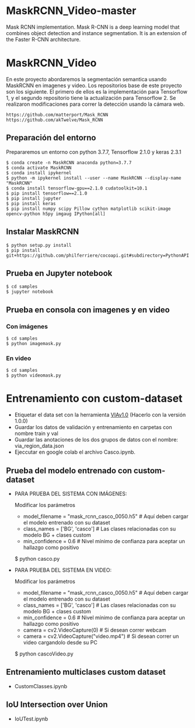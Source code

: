 # MaskRCNN_Video-master

Mask RCNN implementation. Mask R-CNN is a deep learning model that combines object detection and instance segmentation. It is an extension of the Faster R-CNN architecture.

# MaskRCNN_Video

En este proyecto abordaremos la segmentación semantica usando MaskRCNN en imagenes y video. Los repositorios base de este proyecto son los siguiente. El primero de ellos es la implementación para Tensorflow 1, y el segundo repositorio tiene la actualización para Tensorflow 2.
Se realizaron modificaciones para correr la detección usando la cámara web.

    https://github.com/matterport/Mask_RCNN
    https://github.com/akTwelve/Mask_RCNN

## Preparación del entorno

Prepararemos un entorno con python 3.7.7, Tensorflow 2.1.0 y keras 2.3.1

    $ conda create -n MaskRCNN anaconda python=3.7.7
    $ conda activate MaskRCNN
    $ conda install ipykernel
    $ python -m ipykernel install --user --name MaskRCNN --display-name "MaskRCNN"
    $ conda install tensorflow-gpu==2.1.0 cudatoolkit=10.1
    $ pip install tensorflow==2.1.0
    $ pip install jupyter
    $ pip install keras
    $ pip install numpy scipy Pillow cython matplotlib scikit-image opencv-python h5py imgaug IPython[all]

## Instalar MaskRCNN

    $ python setup.py install
    $ pip install git+https://github.com/philferriere/cocoapi.git#subdirectory=PythonAPI

## Prueba en Jupyter notebook

    $ cd samples
    $ jupyter notebook

## Prueba en consola con imagenes y en video

### Con imágenes

    $ cd samples
    $ python imagemask.py

### En video

    $ cd samples
    $ python videomask.py

# Entrenamiento con custom-dataset

- Etiquetar el data set con la herramienta [VIAv1.0](http://www.robots.ox.ac.uk/~vgg/software/via/via-1.0.0.html) (Hacerlo con la versión 1.0.0)
- Guardar los datos de validación y entrenamiento en carpetas con nombre train y val
- Guardar las anotaciones de los dos grupos de datos con el nombre: via_region_data.json
- Ejeccutar en google colab el archivo Casco.ipynb.

## Prueba del modelo entrenado con custom-dataset

- PARA PRUEBA DEL SISTEMA CON IMÁGENES:

  Modificar los parámetros

  - model_filename = "mask_rcnn_casco_0050.h5" # Aquí deben cargar el modelo entrenado con su dataset
  - class_names = ['BG', 'casco'] # Las clases relacionadas con su modelo BG + clases custom
  - min_confidence = 0.6 # Nivel mínimo de confianza para aceptar un hallazgo como positivo

  $ python casco.py

- PARA PRUEBA DEL SISTEMA EN VIDEO:

  Modificar los parámetros

  - model_filename = "mask_rcnn_casco_0050.h5" # Aquí deben cargar el modelo entrenado con su dataset
  - class_names = ['BG', 'casco'] # Las clases relacionadas con su modelo BG + clases custom
  - min_confidence = 0.6 # Nivel mínimo de confianza para aceptar un hallazgo como positivo
  - camera = cv2.VideoCapture(0) # Si desean correr webcam
  - camera = cv2.VideoCapture("video.mp4") # Si desean correr un video cargandolo desde su PC

  $ python cascoVideo.py

## Entrenamiento multiclases custom dataset

- CustomClasses.ipynb

## IoU Intersection over Union

- IoUTest.ipynb
